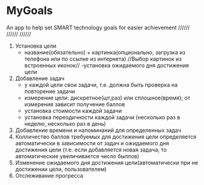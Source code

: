 # MyGoals
An app to help set SMART technology goals for easier achievement
//////
//////
//////
1. Установка цели
     - название(обязательно) + картинка(опционально, загрузка из телефона или по ссылке из интернета)
            //Выбор картинок из встроенных иконок// 
     -установка ожидаемого дня достижения цели
2. Добавление задач
     - у каждой цели свои задачи, т.е. должна быть проверка на повторение задачи
     - измерение цели: дискретное(шт,раз) или сплошное(время); от измерения зависит получение баллов
     - установка стоимости каждой задачи
     - установка переодичности каждой задачи (несколько раз в неделю,  несколько раз в день)
3. Добавление времени и напоминаний для определенных задач
4. Колличество баллов требуемых для достижения цели определяется автоматически в зависимости от задач и ожидаемого дня достижения цели (т.е. если добавляется новая задача, то автоматические увеличивается число быллов)
5. Изменение ожидаемого дня достижения цели(автоматически при не достижении цели, пользователем)
6. Отслеживание прогресса

